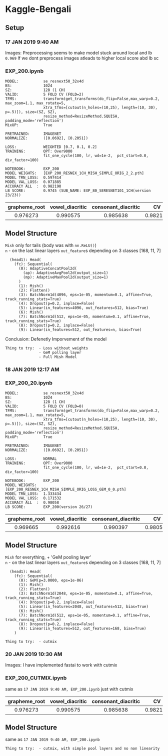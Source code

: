 # Kaggle-Bengali
## Setup

### 17 JAN 2019 9:40 AM

Images: Preprocessing seems to make model stuck around local and lb `0.969`
        If we dont preprocess images atleads to higher local score abd lb sc
### EXP_200.ipynb
```
MODEL:           se_resnext50_32x4d
BS:              1024
SZ:              128 (1 CH)
VALID:           5 FOLD CV (FOLD=2)
TFMS:            transform(get_transforms(do_flip=False,max_warp=0.2, max_zoom=1.1, max_rotate=5, 
                 xtra_tfms=[cutout(n_holes=(10,25), length=(10, 30), p=.5)]), size=(SZ, SZ), 
                 resize_method=ResizeMethod.SQUISH, padding_mode='reflection')
MixUP:           True

PRETRAINED:      IMAGENET
NORMALIZE:       ([0.0692], [0.2051])

LOSS:            WEIGHTED [0.7, 0.1, 0.2]
TRAINING:        OPT: Over9000
                 fit_one_cycle(100, lr, wd=1e-2,  pct_start=0.0,  div_factor=100)
                 
NOTEBOOK:        EXP_200 
MODEL WEIGHTS:   [EXP_200_RESNEX_1CH_MISH_SIMPLE_ORIG_2_2.pth]
MODEL TRN_LOSS:  0.597414
MODEL VAL_LOSS:  0.071885
ACCURACY ALL  :  0.982190
LB SCORE:        0.9745 (SUB_NAME: EXP_80_SERESNET101_1CH(version 23/23))
```
| grapheme_root| vowel_diacritic| consonant_diacritic | CV            | LB            |
|    :---:     |     :---:      |    :---:            |    :---:      |    :---:      |
|0.976273 | 0.990575| 0.985638  | 0.982190 | 0.9745 |



## Model Structure
`Mish` only for tails (body was with `nn.ReLU()`)<br/>
`n` - on the last linear layers `out_feature`s depending on 3 classes [168, 11, 7]

```
  (head1): Head(
    (fc): Sequential(
      (0): AdaptiveConcatPool2d(
        (ap): AdaptiveAvgPool2d(output_size=1)
        (mp): AdaptiveMaxPool2d(output_size=1)
      )
      (1): Mish()
      (2): Flatten()
      (3): BatchNorm1d(4096, eps=1e-05, momentum=0.1, affine=True, track_running_stats=True)
      (4): Dropout(p=0.2, inplace=False)
      (5): Linear(in_features=4096, out_features=512, bias=True)
      (6): Mish()
      (7): BatchNorm1d(512, eps=1e-05, momentum=0.1, affine=True, track_running_stats=True)
      (8): Dropout(p=0.2, inplace=False)
      (9): Linear(in_features=512, out_features=n, bias=True)
 ```

Conclusion:    Defenetly Imporvement of the model

```
Thing to try:  - Loss without weights
               - GeM polling layer 
               - Full Mish Model                        
 ```
               
               
### 18 JAN 2019 12:17 AM
### EXP_200_20.ipynb
```
MODEL:           se_resnext50_32x4d
BS:              1024
SZ:              128 (1 CH)
VALID:           5 FOLD CV (FOLD=0)
TFMS:            transform(get_transforms(do_flip=False,max_warp=0.2, max_zoom=1.1, max_rotate=5, 
                 xtra_tfms=[cutout(n_holes=(10,25), length=(10, 30), p=.5)]), size=(SZ, SZ), 
                 resize_method=ResizeMethod.SQUISH, padding_mode='reflection')
MixUP:           True

PRETRAINED:      IMAGENET
NORMALIZE:       ([0.0692], [0.2051])

LOSS:            NORMAL
TRAINING:        OPT: Over9000
                 fit_one_cycle(100, lr, wd=1e-2,  pct_start=0.0,  div_factor=100)
                 
NOTEBOOK:        EXP_200 
MODEL WEIGHTS:   [EXP_200_RESNEX_1CH_MISH_SIMPLE_ORIG_LOSS_GEM_0_0.pth]
MODEL TRN_LOSS:  1.333434
MODEL VAL_LOSS:  0.171532
ACCURACY ALL  :  0.98058
LB SCORE:        EXP_200(version 26/27)
```
| grapheme_root| vowel_diacritic| consonant_diacritic | CV            | LB            |
|    :---:     |     :---:      |    :---:            |    :---:      |    :---:      |
|0.969665 | 0.992616|0.990397  | 0.980586 |0.9701 |



## Model Structure
`Mish` for everything, + 'GeM pooling layer' <br/>
`n` - on the last linear layers `out_feature`s depending on 3 classes [168, 11, 7]

```
  (head1): Head(
    (fc): Sequential(
      (0): GeM(p=3.0000, eps=1e-06)
      (1): Mish()
      (2): Flatten()
      (3): BatchNorm1d(2048, eps=1e-05, momentum=0.1, affine=True, track_running_stats=True)
      (4): Dropout(p=0.2, inplace=False)
      (5): Linear(in_features=2048, out_features=512, bias=True)
      (6): Mish()
      (7): BatchNorm1d(512, eps=1e-05, momentum=0.1, affine=True, track_running_stats=True)
      (8): Dropout(p=0.2, inplace=False)
      (9): Linear(in_features=512, out_features=168, bias=True)
    )
 ```
 ```
Thing to try:  - cutmix
 ```

### 20 JAN 2019 10:30 AM

Images: I have implemented fastai to work with cutmix 

### EXP_200_CUTMIX.ipynb

same as `17 JAN 2019 9:40 AM, EXP_200.ipynb` just with cutmix 

| grapheme_root| vowel_diacritic| consonant_diacritic | CV            | LB            |
|    :---:     |     :---:      |    :---:            |    :---:      |    :---:      |
|0.976273 | 0.990575| 0.985638  | 0.982190 | 0.9745 |


## Model Structure
same as `17 JAN 2019 9:40 AM, EXP_200.ipynb`

 ```
Thing to try:  - cutmix, with simple pool layers and no non linearity 
 ```
